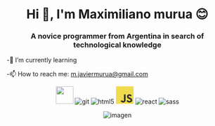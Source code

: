 <h1 align="center">Hi 👋, I'm Maximiliano murua 😊</h1>
<h3 align="center">A novice programmer from Argentina in search of technological knowledge</h3>

   -🌱 I’m currently learning

   -📫 How to reach me: m.javiermurua@gmail.com

<p align="center"> 
   <img src="https://elrincondedanigarcia.com/wp-content/uploads/2020/11/html-css-js-1024x399-1-e1606414889634.png" width="40" height="40"/> 
   <img src="https://www.vectorlogo.zone/logos/git-scm/git-scm-icon.svg" alt="git" width="40" height="40"/> 
   <img src="https://upload.wikimedia.org/wikipedia/commons/6/61/HTML5_logo_and_wordmark.svg" alt="html5" width="40" height="40"/> 
   <img src="https://raw.githubusercontent.com/github/explore/80688e429a7d4ef2fca1e82350fe8e3517d3494d/topics/javascript/javascript.png" alt="javascript" width="40" height="40"/>
   <img src="https://reactnative.dev/img/header_logo.svg" alt="react" width="40" height="40"/>
   <img src="http://www.cantabriatic.com/wp-content/uploads/2016/01/images.png" alt="sass" width="40" height="40"/>
   </p>
   <p align="center"> 
   <img src="https://axarnet.es/templates/yootheme/cache/lenguajes-programacion-web-2017-axarnet-cce54f67.jpeg" alt="imagen" width="900" height="400"/>
   </p>
<!--
**maximilianomurua/maximilianomurua** is a ✨ _special_ ✨ repository because its `README.md` (this file) appears on your GitHub profile.

Here are some ideas to get you started:

- 🔭 I’m currently working on ...
- 🌱 I’m currently learning ...
- 👯 I’m looking to collaborate on ...
- 🤔 I’m looking for help with ...
- 💬 Ask me about ...
- 📫 How to reach me: ...
- 😄 Pronouns: ...
- ⚡ Fun fact: ...
-->
